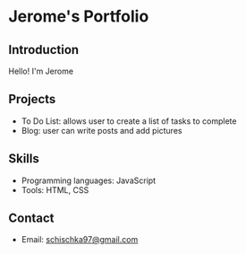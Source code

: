 # Jerome's Portfolio

## Introduction
Hello! I'm Jerome

## Projects
- To Do List: allows user to create a list of tasks to complete
- Blog: user can write posts and add pictures 

## Skills
- Programming languages: JavaScript
- Tools: HTML, CSS

## Contact
- Email: schischka97@gmail.com
